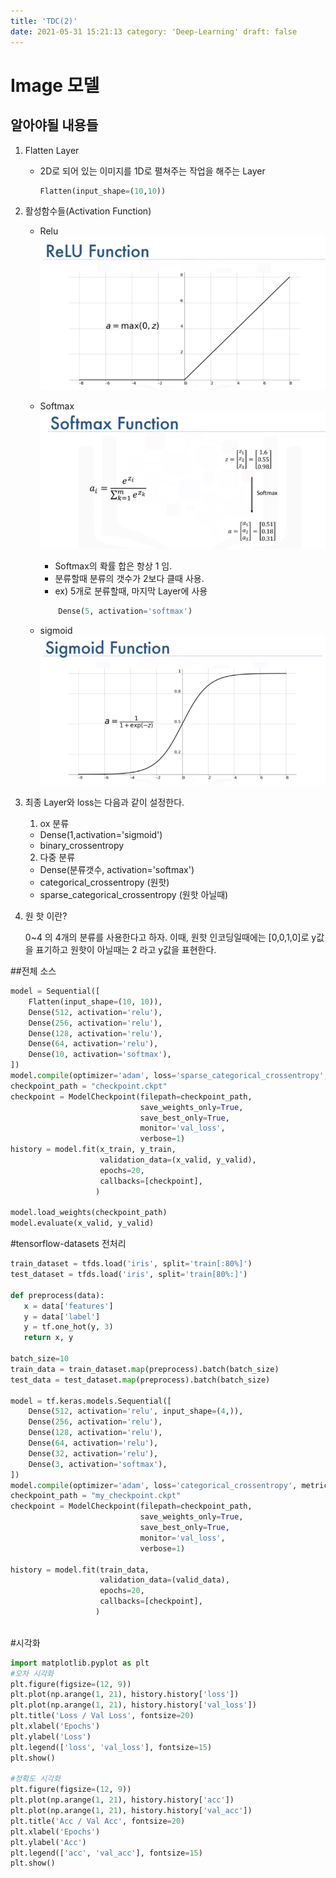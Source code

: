 ```yaml
---
title: 'TDC(2)'
date: 2021-05-31 15:21:13 category: 'Deep-Learning' draft: false
---
```


# Image 모델

## 알아야될 내용들

1. Flatten Layer
    - 2D로 되어 있는 이미지를 1D로 펼쳐주는 작업을 해주는 Layer
        ```python
        Flatten(input_shape=(10,10))
        ```

2. 활성함수들(Activation Function)
    - Relu
      ![relu](./img/relu.png)

    - Softmax
      ![softmax](./img/softmax.png)
        - Softmax의 롹률 합은 항상 1 임.
        - 분류할때 분류의 갯수가 2보다 클때 사용.
        - ex) 5개로 분류할때, 마지막 Layer에 사용
         ```python
             Dense(5, activation='softmax')
         ```

    - sigmoid
      ![sigmoid](./img/sigmoid.png)

3. 최종 Layer와 loss는 다음과 같이 설정한다.
    1. ox 분류
      - Dense(1,activation='sigmoid')
      - binary_crossentropy
    2. 다중 분류
      - Dense(분류갯수, activation='softmax')
      - categorical_crossentropy (원핫)
      - sparse_categorical_crossentropy (원핫 아닐때)
   
4. 원 핫 이란?
   
   0~4 의 4개의 분류를 사용한다고 하자. 이때, 원핫 인코딩일때에는 [0,0,1,0]로 y값을 표기하고
   원핫이 아닐때는 2 라고 y값을 표현한다.
   
   
##전체 소스   
```python
model = Sequential([
    Flatten(input_shape=(10, 10)),
    Dense(512, activation='relu'),
    Dense(256, activation='relu'),
    Dense(128, activation='relu'),
    Dense(64, activation='relu'),
    Dense(10, activation='softmax'),
])
model.compile(optimizer='adam', loss='sparse_categorical_crossentropy', metrics=['acc'])
checkpoint_path = "checkpoint.ckpt"
checkpoint = ModelCheckpoint(filepath=checkpoint_path, 
                             save_weights_only=True, 
                             save_best_only=True, 
                             monitor='val_loss', 
                             verbose=1)
history = model.fit(x_train, y_train,
                    validation_data=(x_valid, y_valid),
                    epochs=20,
                    callbacks=[checkpoint],
                   )
                   
model.load_weights(checkpoint_path)
model.evaluate(x_valid, y_valid)
```


#tensorflow-datasets 전처리

```python
train_dataset = tfds.load('iris', split='train[:80%]')
test_dataset = tfds.load('iris', split='train[80%:]')

def preprocess(data):
   x = data['features']
   y = data['label']
   y = tf.one_hot(y, 3)
   return x, y
   
batch_size=10
train_data = train_dataset.map(preprocess).batch(batch_size)
test_data = test_dataset.map(preprocess).batch(batch_size)

model = tf.keras.models.Sequential([
    Dense(512, activation='relu', input_shape=(4,)),
    Dense(256, activation='relu'),
    Dense(128, activation='relu'),
    Dense(64, activation='relu'),
    Dense(32, activation='relu'),
    Dense(3, activation='softmax'),
])
model.compile(optimizer='adam', loss='categorical_crossentropy', metrics=['acc'])
checkpoint_path = "my_checkpoint.ckpt"
checkpoint = ModelCheckpoint(filepath=checkpoint_path, 
                             save_weights_only=True, 
                             save_best_only=True, 
                             monitor='val_loss', 
                             verbose=1)
                             
history = model.fit(train_data,
                    validation_data=(valid_data),
                    epochs=20,
                    callbacks=[checkpoint],
                   )
                   
```

#시각화
```python
import matplotlib.pyplot as plt
#오차 시각화
plt.figure(figsize=(12, 9))
plt.plot(np.arange(1, 21), history.history['loss'])
plt.plot(np.arange(1, 21), history.history['val_loss'])
plt.title('Loss / Val Loss', fontsize=20)
plt.xlabel('Epochs')
plt.ylabel('Loss')
plt.legend(['loss', 'val_loss'], fontsize=15)
plt.show()

#정확도 시각화
plt.figure(figsize=(12, 9))
plt.plot(np.arange(1, 21), history.history['acc'])
plt.plot(np.arange(1, 21), history.history['val_acc'])
plt.title('Acc / Val Acc', fontsize=20)
plt.xlabel('Epochs')
plt.ylabel('Acc')
plt.legend(['acc', 'val_acc'], fontsize=15)
plt.show()
```